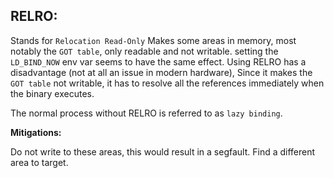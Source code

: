 ## RELRO:

Stands for `Relocation Read-Only`
Makes some areas in memory, most notably the `GOT table`, only readable and not writable.
setting the `LD_BIND_NOW` env var seems to have the same effect.  Using RELRO has a disadvantage (not at all an issue in modern hardware), Since it makes the `GOT table` not writable, it has to resolve all the references immediately when the binary executes.

The normal process without RELRO is referred to as `lazy binding`.


**Mitigations:** 

Do not write to these areas, this would result in a segfault. Find a different area to target.
